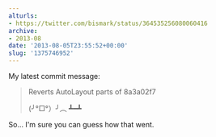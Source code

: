 ```yaml
---
alturls:
- https://twitter.com/bismark/status/364535256080060416
archive:
- 2013-08
date: '2013-08-05T23:55:52+00:00'
slug: '1375746952'
---
```


My latest commit message:

> Reverts AutoLayout parts of 8a3a02f7
>
> (╯°□°）╯︵ ┻━┻

So... I'm sure you can guess how that went.

